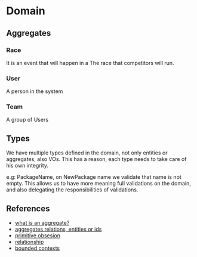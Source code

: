 # Domain

## Aggregates

### Race

It is an event that will happen in a 
The race that competitors will run.

### User

A person in the system

### Team

A group of Users

## Types

We have multiple types defined in the domain, not only entities or aggregates, also VOs. This has a reason, each type needs to take care of his own integrity.

e.g:
PackageName, on NewPackage name we validate that name is not empty. This allows us to have more meaning full validations on the domain, and also delegating the responsibilities of validations.

## References

- [what is an aggregate?](https://stackoverflow.com/a/1958722)
- [aggregates relations, entities or ids](https://enterprisecraftsmanship.com/posts/link-to-an-aggregate-reference-or-id)
- [primitive obsesion](https://enterprisecraftsmanship.com/posts/functional-c-primitive-obsession)
- [relationship](https://blog.sapiensworks.com/post/2016/08/24/DDD-Relationships)
- [bounded contexts](https://www.baeldung.com/java-modules-ddd-bounded-contexts)
